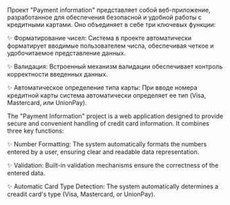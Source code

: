 Проект "Payment information" представляет собой веб-приложение, разработанное для обеспечения безопасной и удобной работы с кредитными картами. 
Оно объединяет в себе три ключевых функции: 

✨ Форматирование чисел: Система в проекте автоматически форматирует вводимые пользователем числа, обеспечивая четкое и удобочитаемое представление данных. 

✨ Валидация: Встроенный механизм валидации обеспечивает контроль корректности введенных данных. 

✨ Автоматическое определение типа карты: При вводе номера кредитной карты система автоматически определяет ее тип (Visa, Mastercard, или UnionPay).




The "Payment Information" project is a web application designed to provide secure and convenient handling of credit card information.
It combines three key functions:

✨ Number Formatting: The system automatically formats the numbers entered by a user, ensuring clear and readable data representation.

✨ Validation: Built-in validation mechanisms ensure the correctness of the entered data.

✨ Automatic Card Type Detection: The system automatically determines a creadit card's type (Visa, Mastercard, or UnionPay).
